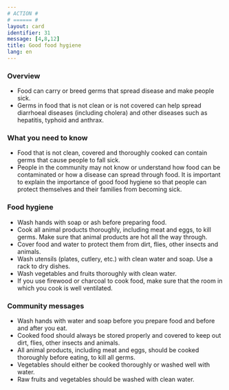 ```yaml
---
# ACTION #
# ====== #
layout: card
identifier: 31
message: [4,8,12]
title: Good food hygiene 
lang: en
---
```


### Overview

- Food can carry or breed germs that spread disease and make people sick. 
- Germs in food that is not clean or is not covered can help spread diarrhoeal diseases (including cholera) and other diseases such as hepatitis, typhoid and anthrax.

### What you need to know

- Food that is not clean, covered and thoroughly cooked can contain germs that cause people to fall sick.
- People in the community may not know or understand how food can be contaminated or how a disease can spread through food. It is important to explain the importance of good food hygiene so that people can protect themselves and their families from becoming sick.

### Food hygiene

- Wash hands with soap or ash before preparing food. 
- Cook all animal products thoroughly, including meat and eggs, to kill germs. Make sure that animal products are hot all the way through. 
- Cover food and water to protect them from dirt, flies, other insects and animals.
- Wash utensils (plates, cutlery, etc.) with clean water and soap. Use a rack to dry dishes.
- Wash vegetables and fruits thoroughly with clean water.
- If you use firewood or charcoal to cook food, make sure that the room in which you cook is well ventilated.

### Community messages

- Wash hands with water and soap before you prepare food and before and after you eat. 
- Cooked food should always be stored properly and covered to keep out dirt, flies, other insects and animals.
- All animal products, including meat and eggs, should be cooked thoroughly before eating, to kill all germs.
- Vegetables should either be cooked thoroughly or washed well with water. 
- Raw fruits and vegetables should be washed with clean water.
